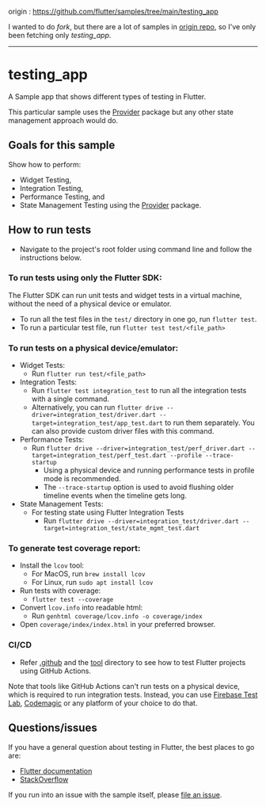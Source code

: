 origin : https://github.com/flutter/samples/tree/main/testing_app

I wanted to do *fork*, but there are a lot of samples in [origin repo](https://github.com/flutter/samples),
so I've only been fetching only *testing_app*.

----

# testing_app

A Sample app that shows different types of testing in Flutter.

This particular sample uses the [Provider][] package but any other state management approach
would do.

[provider]: https://pub.dev/packages/provider

## Goals for this sample

Show how to perform:

- Widget Testing,
- Integration Testing,
- Performance Testing, and
- State Management Testing using the [Provider][] package.

## How to run tests
- Navigate to the project's root folder using command line and follow the instructions below.

### To run tests using only the Flutter SDK:
The Flutter SDK can run unit tests and widget tests in a virtual machine, without the need of a physical device or emulator.
- To run all the test files in the `test/` directory in one go, run `flutter test`.
- To run a particular test file, run `flutter test test/<file_path>`

### To run tests on a physical device/emulator:
- Widget Tests:
  - Run `flutter run test/<file_path>`
- Integration Tests:
  - Run `flutter test integration_test` to run all the integration tests with a single command.
  - Alternatively, you can run `flutter drive --driver=integration_test/driver.dart --target=integration_test/app_test.dart` to run them separately. You can also provide custom driver files with this command.
- Performance Tests:
  - Run `flutter drive --driver=integration_test/perf_driver.dart --target=integration_test/perf_test.dart --profile --trace-startup`
    - Using a physical device and running performance tests in profile mode is recommended.
    - The `--trace-startup` option is used to avoid flushing older timeline events when the timeline gets long.
- State Management Tests:
  - For testing state using Flutter Integration Tests
    - Run `flutter drive --driver=integration_test/driver.dart --target=integration_test/state_mgmt_test.dart`
    
### To generate test coverage report:
- Install the `lcov` tool:
  - For MacOS, run `brew install lcov`
  - For Linux, run `sudo apt install lcov`
- Run tests with coverage:
  - `flutter test --coverage`
- Convert `lcov.info` into readable html:
  - Run `genhtml coverage/lcov.info -o coverage/index`
- Open `coverage/index/index.html` in your preferred browser.
    
### CI/CD
- Refer [.github](../.github) and the [tool](../tool) directory to see how to test Flutter projects using GitHub Actions.

Note that tools like GitHub Actions can't run tests on a physical device, which is required to run integration tests. Instead, you can use [Firebase Test Lab](https://firebase.google.com/docs/test-lab), [Codemagic](https://docs.codemagic.io/testing/aws/) or any platform of your choice to do that.

## Questions/issues

If you have a general question about testing in Flutter, the best places to go are:

- [Flutter documentation](https://flutter.dev/)
- [StackOverflow](https://stackoverflow.com/questions/tagged/flutter)

If you run into an issue with the sample itself, please
[file an issue](https://github.com/flutter/samples/issues).
